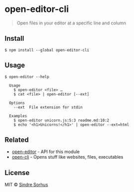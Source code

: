 # open-editor-cli

> Open files in your editor at a specific line and column


## Install

```
$ npm install --global open-editor-cli
```


## Usage

```
$ open-editor --help

  Usage
    $ open-editor <file> …
    $ cat <file> | open-editor [--ext]

  Options
    --ext  File extension for stdin

  Examples
    $ open-editor unicorn.js:5:3 readme.md:10:2
    $ echo '<h1>Unicorns!</h1>' | open-editor --ext=html
```


## Related

- [open-editor](https://github.com/sindresorhus/open-editor) - API for this module
- [open-cli](https://github.com/sindresorhus/open-cli) - Opens stuff like websites, files, executables


## License

MIT © [Sindre Sorhus](https://sindresorhus.com)
